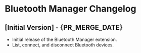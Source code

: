# Bluetooth Manager Changelog

## [Initial Version] - {PR_MERGE_DATE}

- Initial release of the Bluetooth Manager extension.
- List, connect, and disconnect Bluetooth devices.
